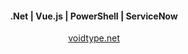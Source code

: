 <h4 align="center">.Net | Vue.js | PowerShell | ServiceNow</h4>

<p align="center">
    <a href="https://voidtype.net">voidtype.net</a>
</p>
